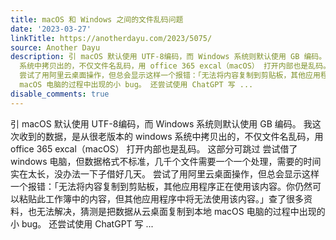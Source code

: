 ```yaml
---
title: macOS 和 Windows 之间的文件乱码问题
date: '2023-03-27'
linkTitle: https://anotherdayu.com/2023/5075/
source: Another Dayu
description: 引 macOS 默认使用 UTF-8编码，而 Windows 系统则默认使用 GB 编码。 我这次收到的数据，是从很老版本的 windows
  系统中拷贝出的，不仅文件名乱码，用 office 365 excal（macOS） 打开内部也是乱码。 这部分可跳过 尝试借了 windows 电脑，但数据格式不标准，几千个文件需要一个一个处理，需要的时间实在太长，没办法一下子借好几天。
  尝试了用阿里云桌面操作，但总会显示这样一个报错：「无法将内容复制到剪贴板，其他应用程序正在使用该内容。你仍然可以粘贴此工作簿中的内容，但其他应用程序中将无法使用该内容。」查了很多资料，也无法解决，猜测是把数据从云桌面复制到本地
  macOS 电脑的过程中出现的小 bug。 还尝试使用 ChatGPT 写 ...
disable_comments: true
---
```

引 macOS 默认使用 UTF-8编码，而 Windows 系统则默认使用 GB 编码。 我这次收到的数据，是从很老版本的 windows 系统中拷贝出的，不仅文件名乱码，用 office 365 excal（macOS） 打开内部也是乱码。 这部分可跳过 尝试借了 windows 电脑，但数据格式不标准，几千个文件需要一个一个处理，需要的时间实在太长，没办法一下子借好几天。 尝试了用阿里云桌面操作，但总会显示这样一个报错：「无法将内容复制到剪贴板，其他应用程序正在使用该内容。你仍然可以粘贴此工作簿中的内容，但其他应用程序中将无法使用该内容。」查了很多资料，也无法解决，猜测是把数据从云桌面复制到本地 macOS 电脑的过程中出现的小 bug。 还尝试使用 ChatGPT 写 ...